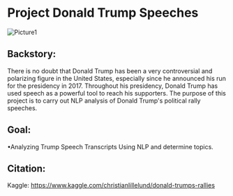 # Project Donald Trump Speeches

![Picture1](https://user-images.githubusercontent.com/72619886/141303136-4ca5c751-f069-427d-a0dc-64b0600a91cf.jpg)

## Backstory:
There is no doubt that Donald Trump has been a very controversial and polarizing figure in the United States, especially since he announced his run for the presidency in 2017.
Throughout his presidency, Donald Trump has used speech as a powerful tool to reach his supporters. The purpose of this project is to carry out NLP analysis of Donald Trump's political rally speeches.


## Goal:

•Analyzing Trump Speech Transcripts Using NLP and determine topics.

## Citation:
Kaggle:
https://www.kaggle.com/christianlillelund/donald-trumps-rallies

